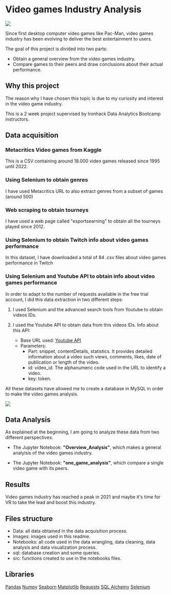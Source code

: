# Video games Industry Analysis

![](../videogames_industry/images/videogames_title.jfif)

Since first desktop computer video games like Pac-Man, video games industry has been evolving to deliver the best entertainment to users.

The goal of this project is divided into two parts:

- Obtain a general overview from the video games industry.
- Compare games to their peers and draw conclusions about their actual performance.

## Why this project

 The reason why I have chosen this topic is due to my curiosity and interest in the video game industry.

 This is a 2 week project supervised by Ironhack Data Analytics Bootcamp instructors.

## Data acquisition

### Metacritics Video games from Kaggle

This is a CSV containing around 18.000 video games released since 1995 until 2022.

### Using Selenium to obtain genres

I have used Metacritics URL to also extract genres from a subset of games (around 500)

### Web scraping to obtain tourneys

I have used a web page called "esportsearning" to obtain all the tourneys played since 2012.

### Using Selenium to obtain Twitch info about video games performance

In this dataset, I have downloaded a total of 84 .csv files about video games performance in Twitch

### Using Selenium and Youtube API to obtain info about video games performance

In order to adapt to the number of requests available in the free trial account, I did this data extraction in two different steps:

1. I used Selenium and the advanced search tools from Youtube to obtain videos IDs.

2. I used the Youtube API to obtain data from this videos IDs. Info about this API:
    - Base URL used: [Youtube API](https://www.googleapis.com/youtube/v3/videos)
    - Parameters:
        - Part: snippet, contentDetails, statistics. It provides detailed information about a video such views, comments, likes, date of publication or length of the video.
        - id: video_id. The alphanumeric code used in the URL to identify a video.
        - key: token.

All these datasets have allowed me to create a database in MySQL in order to make the video games analysis.

![](../videogames_industry/images/diagram.png)


## Data Analysis

As explained at the beginning, I am going to analyze these data from two different perspectives:

- The Jupyter Notebook: **"Overview_Analysis"**, which makes a general analyisis of the video games industry.

- The Jupyter Notebook: **"one_game_analysis"**,
which compare a single video game with its peers.

## Results

Video games industry has reached a peak in 2021 and maybe it's time for VR to take the lead and boost this industry.


## Files structure

- Data: all data obtained in the data acquisition process.
- Images: images used in this readme.
- Notebooks: all code used in the data wrangling, data cleaning, data analysis and data visualization process.
- sql: database creation and some queries.
- src: functions created to use in the notebooks files.

## Libraries

[Pandas](https://pandas.pydata.org/)
[Numpy](https://numpy.org/doc/)
[Seaborn](https://seaborn.pydata.org/index.html)
[Matplotlib](https://matplotlib.org/3.1.1/contents.html)
[Requests](https://pypi.org/project/requests/2.7.0/)
[SQL Alchemy](https://www.sqlalchemy.org/)
[Selenium](https://www.selenium.dev/)